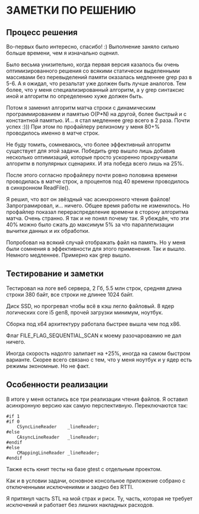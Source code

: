 ﻿# ЗАМЕТКИ ПО РЕШЕНИЮ

## Процесс решения

Во-первых было интересно, спасибо! :)
Выполнение заняло сильно больше времени, чем я изначально оценил.

Было весьма унизительно, когда первая версия казалось бы очень оптимизированного решения со всякими 
статически выделенными массивами без перевыделений памяти оказалась медленнее grep раз в 5-6.
А я ожидал, что резальтат уже должен быть лучше аналогов. Тем более, что у меня специализированный алгоритм,
а у grep синтаксис иной и алгоритм по определению хуже должен быть.

Потом я заменил алгоритм матча строки с динамическим программированием и памятью O(P*N) на другой, более быстрый и с константной памятью.
И... я стал медленнее grep всего в 2 раза. Почти успех :))) При этом по профайлеру релизному у меня 80+% проводилось именно в матче строк.

Не буду томить, сомневаюсь, что более эффективный алгоритм существует для этой задачи.
Победить grep вышло лишь добавив несколько оптимизаций, которые просто ускоренно прокручивали алгоритм в популярных сценариях.
И эта победа всего лишь на 25%.

После этого согласно профайлеру почти ровно половина времени проводилась
в матче строк, а процентов под 40 времени проводилось в синхронном ReadFile().

Я решил, что вот он звёздный час асинхронного чтения файлов!
Запрограмировал, и... ничего. Общее время работы не изменилось. 
Но профайлер показал перераспределение времени в сторону алгоритма матча. Очень странно. Я так и не понял почему так.
Я убеждён, что эти 40% можно было сжать до максимум 5% за что параллелизации вычитки данных и их обработки.

Попробовал на всякий случай отображать файл на память.
Но у меня были сомнения в эффективности для этого применения.
Так и вышло. Немного медленнее. Примерно как grep вышло.

## Тестирование и заметки

Тестировал на логе веб сервера, 2 Гб, 5.5 млн строк, средняя длина строки 380 байт, все строки не длинее 1024 байт.

Диск SSD, но прогревал чтобы всё в кэш легло файловый. 8 ядер логических core i5 gen8, прочей загрузки минимум, ноутбук.

Сборка под x64 архитектуру работала быстрее вышла чем под x86.

Флаг FILE_FLAG_SEQUENTIAL_SCAN к моему разочарованию не дал ничего.

Иногда скорость надолго залипает на +25%, иногда на самом быстром варианте.
Скорее всего связано с тем, что у меня ноутбук и у ядер есть режимы экономные. Но не факт.

## Особенности реализации

В итоге у меня остались все три реализации чтения файлов. Я оставил асинхронную версию как самую перспективную. Переключаются так:

```
#if 1
#if 0
    CSyncLineReader    _lineReader;
#else
    CAsyncLineReader   _lineReader;
#endif
#else
    CMappingLineReader _lineReader;
#endif
```

Также есть юнит тесты на базе gtest с отдельным проектом.

Как и в условии задачи, основное консольное приложение собрано с отключенными исключениями и заодно без RTTI.

Я притянул часть STL на мой страх и риск. Ту, часть, которая не требует исключений и работает без лишних накладных расходов.

